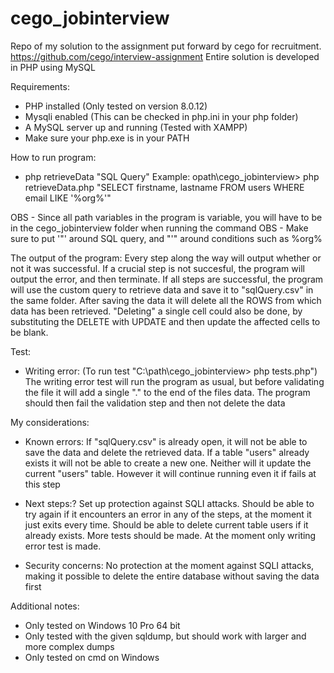 # cego_jobinterview
Repo of my solution to the assignment put forward by cego for recruitment.
https://github.com/cego/interview-assignment
Entire solution is developed in PHP using MySQL



Requirements:
- PHP installed (Only tested on version 8.0.12)
- Mysqli enabled (This can be checked in php.ini in your php folder)
- A MySQL server up and running (Tested with XAMPP)
- Make sure your php.exe is in your PATH

How to run program:
- php retrieveData "SQL Query"
Example: opath\cego_jobinterview> php retrieveData.php "SELECT firstname, lastname FROM users WHERE email LIKE '%org%'"

OBS - Since all path variables in the program is variable, you will have to be in the cego_jobinterview folder when running the command
OBS - Make sure to put '"' around SQL query, and "'" around conditions such as %org%


The output of the program:
Every step along the way will output whether or not it was successful.
If a crucial step is not succesful, the program will output the error, and then terminate.
If all steps are successful, the program will use the custom query to retrieve data and save it to "sqlQuery.csv" in the same folder.
After saving the data it will delete all the ROWS from which data has been retrieved.
"Deleting" a single cell could also be done, by substituting the DELETE with UPDATE and then update the affected cells to be blank.



Test:
- Writing error: (To run test "C:\path\cego_jobinterview> php tests.php")
	The writing error test will run the program as usual, but before validating the file it will add a single "." to the end of the files data.
	The program should then fail the validation step and then not delete the data

My considerations:
- Known errors:
	If "sqlQuery.csv" is already open, it will not be able to save the data and delete the retrieved data.
	If a table "users" already exists it will not be able to create a new one. Neither will it update the current "users" table. 
		However it will continue running even it if fails at this step
	
- Next steps:?
	Set up protection against SQLI attacks.
	Should be able to try again if it encounters an error in any of the steps, at the moment it just exits every time.
	Should be able to delete current table users if it already exists.
	More tests should be made. At the moment only writing error test is made.
- Security concerns:
	No protection at the moment against SQLI attacks, making it possible to delete the entire database without saving the data first




Additional notes:
- Only tested on Windows 10 Pro 64 bit
- Only tested with the given sqldump, but should work with larger and more complex dumps
- Only tested on cmd on Windows